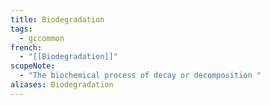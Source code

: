 ```yaml
---
title: Biodegradation
tags:
  - gccommon
french:
  - "[[Biodegradation]]"
scopeNote:
  - "The biochemical process of decay or decomposition "
aliases: Biodegradation
---
```

